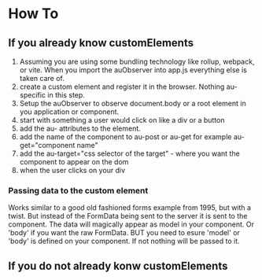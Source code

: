 # How To

## If you already know customElements

1. Assuming you are using some bundling technology like rollup, webpack, or vite. When you import the auObserver into app.js everything else is taken care of.
1. create a custom element and register it in the browser. Nothing au- specific in this step.
1. Setup the auObserver to observe document.body or a root element in you application or component.
1. start with something a user would click on like a div or a button
1. add the au- attributes to the element. 
1. add the name of the component to au-post or au-get for example au-get="component name"
1. add the au-target="css selector of the target" - where you want the component to appear on the dom
1. when the user clicks on your div

### Passing data to the custom element

Works similar to a good old fashioned forms example from 1995, but with a twist.
But instead of the FormData being sent to the server it is sent to the component.
The data will magically appear as model in your component. Or 'body' if you want the raw FormData.
BUT you need to esure 'model' or 'body' is defined on your component. If not nothing will be passed to it.

## If you do not already konw customElements


